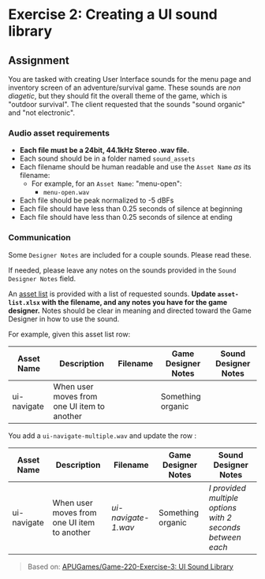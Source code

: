 # Exercise 2: Creating a UI sound library

## Assignment

You are tasked with creating User Interface sounds for the menu page and inventory screen of an adventure/survival game. These sounds are _non diagetic_, but they should fit the overall theme of the game, which is "outdoor survival". The client requested that the sounds "sound organic" and "not electronic".

### Audio asset requirements

- **Each file must be a 24bit, 44.1kHz Stereo .wav file.**
- Each sound should be in a folder named `sound_assets`
- Each filename should be human readable and use the `Asset Name` _as_ its filename:
  - For example, for an `Asset Name`: "menu-open":
    - `menu-open.wav`
- Each file should be peak normalized to -5 dBFs
- Each file should have less than 0.25 seconds of silence at beginning
- Each file should have less than 0.25 seconds of silence at ending

### Communication

Some `Designer Notes` are included for a couple sounds. Please read these.

If needed, please leave any notes on the sounds provided in the `Sound Designer Notes` field.

An [asset list](assets-list.xlsx) is provided with a list of requested sounds. **Update `asset-list.xlsx` with the filename, and any notes you have for the game designer.** Notes should be clear in meaning and directed toward the Game Designer in how to use the sound.

For example, given this asset list row:

| Asset Name  | Description                                 | Filename | Game Designer Notes | Sound Designer Notes |
| ----------- | ------------------------------------------- | -------- | ------------------- | -------------------- |
| ui-navigate | When user moves from one UI item to another |          | Something organic   |

You add a `ui-navigate-multiple.wav` and update the row :

| Asset Name  | Description                                 | Filename            | Game Designer Notes | Sound Designer Notes                                      |
| ----------- | ------------------------------------------- | ------------------- | ------------------- | --------------------------------------------------------- |
| ui-navigate | When user moves from one UI item to another | _ui-navigate-1.wav_ | Something organic   | _I provided multiple options with 2 seconds between each_ |

> Based on: [APUGames/Game-220-Exercise-3: UI Sound Library](https://github.com/APUGames/Game-220-Exercise-3)
